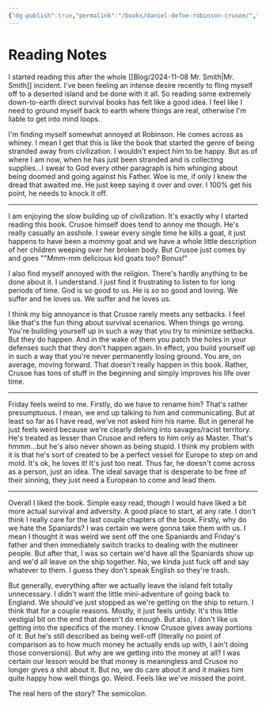 ```yaml
---
{"dg-publish":true,"permalink":"/books/daniel-defoe-robinson-crusoe/","tags":["books"],"created":"2024-11-13","updated":"2025-09-03"}
---
```



# Reading Notes

I started reading this after the whole [[Blog/2024-11-08 Mr. Smith\|Mr. Smith]] incident. I've been feeling an intense desire recently to fling myself off to a deserted island and be done with it all. So reading some extremely down-to-earth direct survival books has felt like a good idea. I feel like I need to ground myself back to earth where things are real, otherwise I'm liable to get into mind loops.

I'm finding myself somewhat annoyed at Robinson. He comes across as whiney. I mean I get that this is like the book that started the genre of being stranded away from civilization. I wouldn't expect him to be happy. But as of where I am now, when he has just been stranded and is collecting supplies...I swear to God every other paragraph is him whinging about being doomed and going against his Father. Woe is me, if only I knew the dread that awaited me. He just keep saying it over and over. I 100% get his point, he needs to knock it off.

----

I am enjoying the slow building up of civilization. It's exactly why I started reading this book. Crusoe himself does tend to annoy me though. He's really casually an asshole. I swear every single time he kills a goat, it just happens to have been a mommy goat and we have a whole little description of her children weeping over her broken body. But Crusoe just comes by and goes ""Mmm-mm delicious kid goats too? Bonus!"

I also find myself annoyed with the religion. There's hardly anything to be done about it. I understand. I just find it frustrating to listen to for long periods of time. God is so good to us. He is so so good and loving. We suffer and he loves us. We suffer and he loves us.

I think my big annoyance is that Crusoe rarely meets any setbacks. I feel like that's the fun thing about survival scenarios. When things go wrong. You're building yourself up in such a way that you try to minimize setbacks. But they do happen. And in the wake of them you patch the holes in your defenses such that they don't happen again. In effect, you build yourself up in such a way that you're never permanently losing ground. You are, on average, moving forward. That doesn't really happen in this book. Rather, Crusoe has tons of stuff in the beginning and simply improves his life over time.

----

Friday feels weird to me. Firstly, do we have to rename him? That's rather presumptuous. I mean, we end up talking to him and communicating. But at least so far as I have read, we've not asked him his name. But in general he just feels weird because we're clearly delving into savages/racist territory. He's treated as lesser than Crusoe and refers to him only as Master. That's hmmm...but he's also never shown as being stupid. I think my problem with it is that he's sort of created to be a perfect vessel for Europe to step on and mold. It's ok, he loves it! It's just too neat. Thus far, he doesn't come across as a person, just an idea. The ideal savage that is desperate to be free of their sinning, they just need a European to come and lead them.

---

Overall I liked the book. Simple easy read, though I would have liked a bit more actual survival and adversity. A good place to start, at any rate. I don't think I really care for the last couple chapters of the book. Firstly, why do we hate the Spaniards? I was certain we were gonna take them with us. I mean I thought it was weird we sent off the one Spaniards and Friday's father and then immediately switch tracks to dealing with the mutineer people. But after that, I was so certain we'd have all the Spaniards show up and we'd all leave on the ship together. No, we kinda just fuck off and say whatever to them. I guess they don't speak English so they're trash.

But generally, everything after we actually leave the island felt totally unnecessary. I didn't want the little mini-adventure of going back to England. We should've just stopped as we're getting on the ship to return. I think that for a couple reasons. Mostly, it just feels untidy. It's this little vestigial bit on the end that doesn't do enough. But also, I don't like us getting into the specifics of the money. I know Crusoe gives away portions of it. But he's still described as being well-off (literally no point of comparison as to how much money he actually ends up with, I ain't doing those conversions). But why are we getting into the money at all? I was certain our lesson would be that money is meaningless and Crusoe no longer gives a shit about it. But no, we do care about it and it makes him quite happy how well things go. Weird. Feels like we've missed the point.

The real hero of the story? The semicolon.
